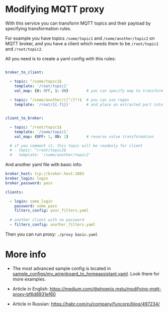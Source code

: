 # Modifying MQTT proxy

With this service you can transform MQTT topics and their payload 
by specifying transformation rules.

For example you have topics `/some/topic1` and `/some/another/topic2` on MQTT broker, 
and you have a client which needs them to be `/root/topic1` and `/root/topic2`. 

All you need is to create a yaml config with this rules:

```yaml

broker_to_client:

  - topic: ^/some/topic1$
    template: '/root/topic1'
    val_map: {0: OFF, 1: ON}        # you can specify map to transform values
  
  - topic: ^/some/another/([^/]*)$  # you can use regex
    template: '/root/{{.f1}}'       # and place an extracted part into template


client_to_broker:

  - topic: ^/root/topic1$
    template: '/some/topic1'
    val_map: {OFF: 1, ON: 1}        # reverse value transformation

  # if you comment it, this topic will be readonly for client
  # - topic: ^/root/topic2$
  #   template: '/some/another/topic2'
```

And another yaml file with basic info:

```yaml
broker_host: tcp://broker.host:1883
broker_login: login
broker_password: pass

clients:

  - login: some_login
    password: some_pass
    filters_config: your_filters.yaml
  
  # another client with no password
  - filters_config: another_filters.yaml
```

Then you can run proxy: `./proxy basic.yaml`

# More info

- The most advanced sample config is located in 
[sample_configs/my_wirenboard_to_homeassistant.yaml](https://github.com/phoenix-mstu/go-modifying-mqtt-proxy/blob/master/sample_configs/my_wirenboard_to_homeassistant.yaml).
Look there for more examples.

- Article in English: https://medium.com/@phoenix.mstu/modifying-mqtt-proxy-bf6d8931ef60
- Article in Russian: https://habr.com/ru/company/funcorp/blog/497234/

